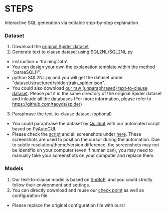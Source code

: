 # STEPS
Interactive SQL generation via editable step-by-step explanation


### Dataset
1. Download the [original Spider dataset](https://drive.google.com/uc?export=download&id=1TqleXec_OykOYFREKKtschzY29dUcVAQ)
2. Generate text to clause dataset using SQL2NL/SQL2NL.py
  - instruction = 'trainingData'.
  - You can design your own the explanation template within the method "parseSQL()".
  - python SQL2NL.py and you will get the dataset under "dataset/structured/spider/train_spider.json".
  - You could also download [our raw (unparaphrased) text-to-clause dataset](). Please put it in the same directory of the original Spider dataset and inlcude all the databases (For more information, please refer to https://github.com/taoyds/spider)
3. Paraphrase the text-to-clause dataset (optional)
  - You could paraphrase the dataset by [Quillbot](https://quillbot.com/) with our automated script based on [PyAutoGUI](https://pyautogui.readthedocs.io/en/latest/).
  - Please check the [script](Paraphrase/main.py) and all screenshots under [here](Paraphrase/img). These screenshots are used to position the cursor during the automation. Due to subtle resolution/theme/version difference, the screenshots may not be identifid on your computer (even if human can), you may need to manually take your screenshots on your computer and replace them.


### Models
1. Our text-to-clause model is based on [SmBoP](https://github.com/OhadRubin/SmBop), and you could strictly follow their environment and settings.
2. You can directly download and reuse our [check point]() as well as configuration file. 
  - Please replace the original configuration file with ours!
